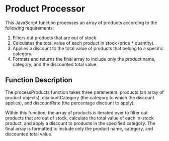 # Product Processor
This JavaScript function processes an array of products according to the following requirements:

1. Filters out products that are out of stock.
2. Calculates the total value of each product in stock (price * quantity).
3. Applies a discount to the total value of products that belong to a specific category.
4. Formats and returns the final array to include only the product name, category, and the discounted total value.


## Function Description
The processProducts function takes three parameters: products (an array of product objects), discountCategory (the category to which the discount applies), and discountRate (the percentage discount to apply).

Within this function, the array of products is iterated over to filter out products that are out of stock, calculate the total value of each in-stock product, and apply a discount to products in the specified category. The final array is formatted to include only the product name, category, and discounted total value.












